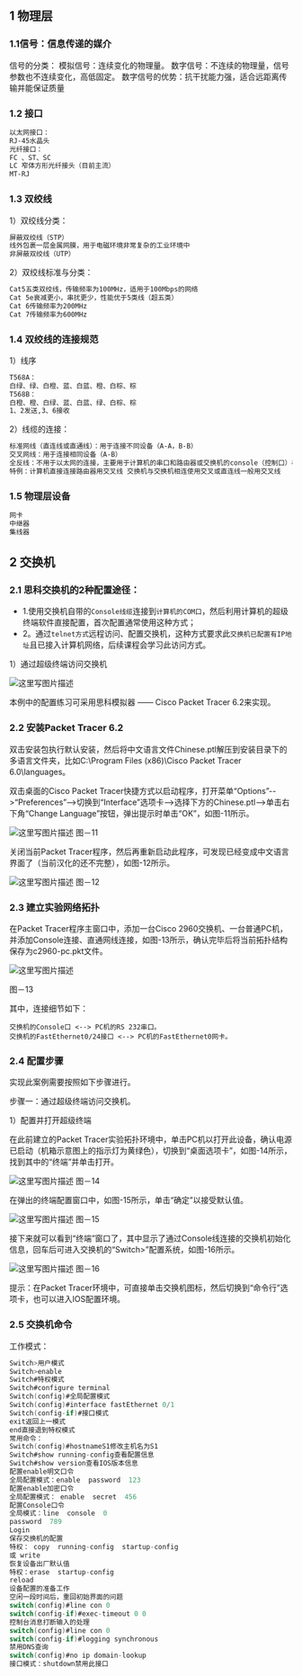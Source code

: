 

## 1 物理层

### 1.1信号：信息传递的媒介
信号的分类：
模拟信号：连续变化的物理量。
数字信号：不连续的物理量，信号参数也不连续变化，高低固定。
数字信号的优势：抗干扰能力强，适合远距离传输并能保证质量
### 1.2 接口

```bash
以太网接口：
RJ-45水晶头
光纤接口：
FC 、ST、SC 
LC 窄体方形光纤接头（目前主流）
MT-RJ
```

### 1.3 双绞线
1）双绞线分类：

```bash
屏蔽双绞线（STP）
线外包裹一层金属网膜，用于电磁环境非常复杂的工业环境中 
非屏蔽双绞线（UTP）
```

2）双绞线标准与分类：

```bash
Cat5五类双绞线，传输频率为100MHz，适用于100Mbps的网络
Cat 5e衰减更小，串扰更少，性能优于5类线（超五类）
Cat 6传输频率为200MHz
Cat 7传输频率为600MHz
```

### 1.4 双绞线的连接规范
1）线序

```bash
T568A：
白绿、绿、白橙、蓝、白蓝、橙、白棕、棕
T568B：
白橙、橙、白绿、蓝、白蓝、绿、白棕、棕
1、2发送,3、6接收
```

2）线缆的连接：

```bash
标准网线（直连线或直通线）：用于连接不同设备（A-A，B-B）
交叉网线：用于连接相同设备（A-B）
全反线：不用于以太网的连接，主要用于计算机的串口和路由器或交换机的console（控制口）相连，它的线序是一端为1~8，另一端为8~1。
特例：计算机直接连接路由器用交叉线 交换机与交换机相连使用交叉或直连线一般用交叉线  
```

### 1.5 物理层设备

```bash
网卡
中继器
集线器
```

## 2 交换机
### 2.1 思科交换机的2种配置途径：

 - 1.使用交换机自带的`Console线缆`连接到`计算机的COM口`，然后利用计算机的超级终端软件直接配置，首次配置通常使用这种方式；
 - 2。通过`telnet方式`远程访问、配置交换机，这种方式要求此`交换机已配置有IP地址`且已接入计算机网络，后续课程会学习此访问方式。

1）通过超级终端访问交换机

![这里写图片描述](https://imgconvert.csdnimg.cn/aHR0cDovL2ltZy5ibG9nLmNzZG4ubmV0LzIwMTcwOTA3MDkwOTExOTI4?x-oss-process=image/format,png)

本例中的配置练习可采用思科模拟器 —— Cisco Packet Tracer 6.2来实现。

### 2.2 安装Packet Tracer 6.2

双击安装包执行默认安装，然后将中文语言文件Chinese.ptl解压到安装目录下的多语言文件夹，比如C:\Program Files (x86)\Cisco Packet Tracer 6.0\languages。

双击桌面的Cisco Packet Tracer快捷方式以启动程序，打开菜单“Options”-->“Preferences”-->切换到“Interface”选项卡-->选择下方的Chinese.ptl-->单击右下角“Change Language”按钮，弹出提示时单击“OK”，如图-11所示。

![这里写图片描述](https://imgconvert.csdnimg.cn/aHR0cDovL2ltZy5ibG9nLmNzZG4ubmV0LzIwMTcwOTA3MDkwOTQ0MjAx?x-oss-process=image/format,png)
图－11

关闭当前Packet Tracer程序，然后再重新启动此程序，可发现已经变成中文语言界面了（当前汉化的还不完整），如图-12所示。

![这里写图片描述](https://imgconvert.csdnimg.cn/aHR0cDovL2ltZy5ibG9nLmNzZG4ubmV0LzIwMTcwOTA3MDkxMTA2MzU0?x-oss-process=image/format,png)
图－12

### 2.3 建立实验网络拓扑

在Packet Tracer程序主窗口中，添加一台Cisco 2960交换机、一台普通PC机，并添加Console连接、直通网线连接，如图-13所示，确认完毕后将当前拓扑结构保存为c2960-pc.pkt文件。

![这里写图片描述](https://imgconvert.csdnimg.cn/aHR0cDovL2ltZy5ibG9nLmNzZG4ubmV0LzIwMTcwOTA3MDkxMTI5MTg2?x-oss-process=image/format,png)

图－13

其中，连接细节如下：

    交换机的Console口 <--> PC机的RS 232串口。
    交换机的FastEthernet0/24接口 <--> PC机的FastEthernet0网卡。

### 2.4 配置步骤

实现此案例需要按照如下步骤进行。

步骤一：通过超级终端访问交换机。

1）配置并打开超级终端

在此前建立的Packet Tracer实验拓扑环境中，单击PC机以打开此设备，确认电源已启动（机箱示意图上的指示灯为黄绿色），切换到“桌面选项卡”，如图-14所示，找到其中的“终端”并单击打开。

![这里写图片描述](https://imgconvert.csdnimg.cn/aHR0cDovL2ltZy5ibG9nLmNzZG4ubmV0LzIwMTcwOTA3MDkxMTUyNDQy?x-oss-process=image/format,png)
图－14

在弹出的终端配置窗口中，如图-15所示，单击“确定”以接受默认值。

![这里写图片描述](https://imgconvert.csdnimg.cn/aHR0cDovL2ltZy5ibG9nLmNzZG4ubmV0LzIwMTcwOTA3MDkxMjA4NzA1?x-oss-process=image/format,png)
图－15

接下来就可以看到“终端”窗口了，其中显示了通过Console线连接的交换机初始化信息，回车后可进入交换机的“Switch>”配置系统，如图-16所示。

![这里写图片描述](https://imgconvert.csdnimg.cn/aHR0cDovL2ltZy5ibG9nLmNzZG4ubmV0LzIwMTcwOTA3MDkxMjIxMjM2?x-oss-process=image/format,png)
图－16

提示：在Packet Tracer环境中，可直接单击交换机图标，然后切换到“命令行”选项卡，也可以进入IOS配置环境。


### 2.5 交换机命令
工作模式：

```c
Switch>用户模式
Switch>enable
Switch#特权模式
Switch#configure terminal
Switch(config)#全局配置模式
Switch(config)#interface fastEthernet 0/1
Switch(config-if)#接口模式
exit返回上一模式
end直接退到特权模式
常用命令：
Switch(config)#hostnameS1修改主机名为S1
Switch#show running-config查看配置信息
Switch#show version查看IOS版本信息
配置enable明文口令
全局配置模式：enable  password  123 
配置enable加密口令
全局配置模式： enable  secret  456
配置Console口令
全局模式：line  console  0
password  789
Login
保存交换机的配置
特权： copy  running-config  startup-config
或 write
恢复设备出厂默认值
特权：erase  startup-config
reload
设备配置的准备工作
空闲一段时间后，重回初始界面的问题
switch(config)#line con 0
switch(config-if)#exec-timeout 0 0
控制台消息打断输入的处理
switch(config)#line con 0
switch(config-if)#logging synchronous
禁用DNS查询
switch(config)#no ip domain-lookup
接口模式：shutdown禁用此接口
```


